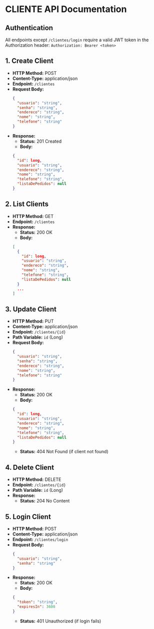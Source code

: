 # CLIENTE API Documentation

## Authentication
All endpoints except `/clientes/login` require a valid JWT token in the Authorization header:
`Authorization: Bearer <token>`

## 1. Create Client
- **HTTP Method:** POST
- **Content-Type:** application/json
- **Endpoint:** `/clientes`
- **Request Body:**
  ```json
  {
    "usuario": "string",
    "senha": "string",
    "endereco": "string",
    "nome": "string",
    "telefone": "string"
  }
  ```
- **Response:**
  - **Status:** 201 Created
  - **Body:**
  ```json
  {
    "id": long,
    "usuario": "string",
    "endereco": "string",
    "nome": "string",
    "telefone": "string",
    "listaDePedidos": null
  }
  ```

## 2. List Clients
- **HTTP Method:** GET
- **Endpoint:** `/clientes`
- **Response:**
  - **Status:** 200 OK
  - **Body:**
  ```json
  [
    {
      "id": long,
      "usuario": "string",
      "endereco": "string",
      "nome": "string",
      "telefone": "string",
      "listaDePedidos": null
    }
    ...
  ]
  ```

## 3. Update Client
- **HTTP Method:** PUT
- **Content-Type:** application/json
- **Endpoint:** `/clientes/{id}`
- **Path Variable:** `id` (Long)
- **Request Body:**
  ```json
  {
    "usuario": "string",
    "senha": "string",
    "endereco": "string",
    "nome": "string",
    "telefone": "string"
  }
  ```
- **Response:**
  - **Status:** 200 OK
  - **Body:**
  ```json
  {
    "id": long,
    "usuario": "string",
    "endereco": "string",
    "nome": "string",
    "telefone": "string",
    "listaDePedidos": null
  }
  ```
  - **Status:** 404 Not Found (if client not found)

## 4. Delete Client
- **HTTP Method:** DELETE
- **Endpoint:** `/clientes/{id}`
- **Path Variable:** `id` (Long)
- **Response:**
  - **Status:** 204 No Content

## 5. Login Client
- **HTTP Method:** POST
- **Content-Type:** application/json
- **Endpoint:** `/clientes/login`
- **Request Body:**
  ```json
  {
    "usuario": "string",
    "senha": "string"
  }
  ```
- **Response:**
  - **Status:** 200 OK
  - **Body:**
  ```json
  {
    "token": "string",
    "expiresIn": 3600
  }
  ```
  - **Status:** 401 Unauthorized (if login fails)
